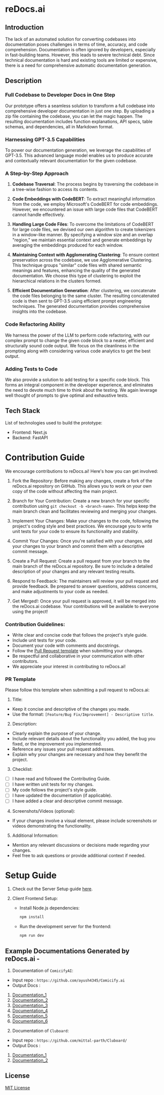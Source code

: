 # reDocs.ai

## Introduction
The lack of an automated solution for converting codebases into documentation poses challenges in terms of time, accuracy, and code comprehension. Documentation is often ignored by developers, especially in fast-building teams. However, this leads to severe technical debt. Since technical documentation is hard and existing tools are limited or expensive, there is a need for comprehensive automatic documentation generation.

## Description

### Full Codebase to Developer Docs in One Step
Our prototype offers a seamless solution to transform a full codebase into comprehensive developer documentation in just one step. By uploading a zip file containing the codebase, you can let the magic happen. The resulting documentation includes function explanations, API specs, table schemas, and dependencies, all in Markdown format.

### Harnessing GPT-3.5 Capabilities
To power our documentation generation, we leverage the capabilities of GPT-3.5. This advanced language model enables us to produce accurate and contextually relevant documentation for the given codebase.

### A Step-by-Step Approach

1. **Codebase Traversal**: The process begins by traversing the codebase in a tree-wise fashion to access its contents.

2. **Code Embeddings with CodeBERT**: To extract meaningful information from the code, we employ Microsoft's CodeBERT for code embeddings. However, we encountered an issue with large code files that CodeBERT cannot handle effectively.

3. **Handling Large Code Files**: To overcome the limitations of CodeBERT for large code files, we devised our own algorithm to create tokenizers in a window-like manner. By specifying a window size and an overlap "region," we maintain essential context and generate embeddings by averaging the embeddings produced for each window.

4. **Maintaining Context with Agglomerating Clustering**: To ensure context preservation across the codebase, we use Agglomerative Clustering. This technique groups "similar" code files with shared semantic meanings and features, enhancing the quality of the generated documentation. We choose this type of clustering to exploit the hierarchical relations in the clusters formed.

5. **Efficient Documentation Generation**: After clustering, we concatenate the code files belonging to the same cluster. The resulting concatenated code is then sent to GPT-3.5 using efficient prompt engineering techniques. The generated documentation provides comprehensive insights into the codebase.

### Code Refactoring Ability
We harness the power of the LLM to perform code refactoring, with our complex prompt to change the given code block to a neater, efficient and structurally sound code output. We focus on the cleanliness in the prompting along with considering various code analytics to get the best output.

### Adding Tests to Code
We also provide a solution to add testing for a specific code block. This forms an integral component in the developer experience, and eliminates the need to devote much time to think about the testing. We again leverage well thought of prompts to give optimal and exhaustive tests.


## Tech Stack
List of technologies used to build the prototype:

- Frontend: Next.js
- Backend: FastAPI

# Contribution Guide

We encourage contributions to reDocs.ai! Here's how you can get involved:

1. Fork the Repository: Before making any changes, create a fork of the reDocs.ai repository on GitHub. This allows you to work on your own copy of the code without affecting the main project.

2. Branch for Your Contribution: Create a new branch for your specific contribution using `git checkout -b <branch-name>`. This helps keep the main branch clean and facilitates reviewing and merging your changes.

3. Implement Your Changes: Make your changes to the code, following the project's coding style and best practices. We encourage you to write unit tests for your code to ensure its functionality and stability.

4. Commit Your Changes: Once you're satisfied with your changes, add your changes to your branch and commit them with a descriptive commit message.

5. Create a Pull Request: Create a pull request from your branch to the main branch of the reDocs.ai repository. Be sure to include a detailed description of your changes and any relevant testing results.

6. Respond to Feedback: The maintainers will review your pull request and provide feedback. Be prepared to answer questions, address concerns, and make adjustments to your code as needed.

7. Get Merged!: Once your pull request is approved, it will be merged into the reDocs.ai codebase. Your contributions will be available to everyone using the project!

### Contribution Guidelines:

* Write clear and concise code that follows the project's style guide.
* Include unit tests for your code.
* Document your code with comments and docstrings.
* Follow the [Pull Request template](#) when submitting your changes.
* Be respectful and collaborative in your communication with other contributors.
* We appreciate your interest in contributing to reDocs.ai!
  
### PR Template 

Please follow this template when submitting a pull request to reDocs.ai:

1. Title:

* Keep it concise and descriptive of the changes you made.
* Use the format: `[Feature/Bug Fix/Improvement] - Descriptive title`.

2. Description:

* Clearly explain the purpose of your change.
* Include relevant details about the functionality you added, the bug you fixed, or the improvement you implemented.
* Reference any issues your pull request addresses.
* Explain why your changes are necessary and how they benefit the project.
  
3. Checklist:

- [ ] I have read and followed the Contributing Guide.
- [ ] I have written unit tests for my changes.
- [ ] My code follows the project's style guide.
- [ ] I have updated the documentation (if applicable).
- [ ] I have added a clear and descriptive commit message.

4. Screenshots/Videos (optional):

* If your changes involve a visual element, please include screenshots or videos demonstrating the functionality.

5. Additional Information:

* Mention any relevant discussions or decisions made regarding your changes.
* Feel free to ask questions or provide additional context if needed.

# Setup Guide

1. Check out the Server Setup guide [here](/server/README.md).

2. Client Frontend Setup:

   * Install Node.js dependencies:

      ```bash
      npm install
      ```


   * Run the development server for the frontend:

      ```bash
      npm run dev
      ```

## Example Documentations Generated by reDocs.ai - 

1) Documentation of `ComicifyAI`:

- Input repo : `https://github.com/ayush4345/Comicify.ai`
- Output Docs :

1. [Documentation_1](/client/examples/comicify/output0.md)
2. [Documentation_2](/client/examples/comicify/output1.md)
3. [Documentation_3](/client/examples/comicify/output2.md)
4. [Documentation_4](/client/examples/comicify/output3.md)
5. [Documentation_5](/client/examples/comicify/output4.md)
6. [Documentation_6](/client/examples/comicify/output5.md)

2) Documentation of `Cluboard`:

- Input repo : `https://github.com/mittal-parth/Cluboard/`
- Output Docs :

1. [Documentation_1](/client/examples/clubhouse/output0.md)
2. [Documentation_2](/client/examples/clubhouse/output1.md)

## License

[MIT License](./LICENSE)
